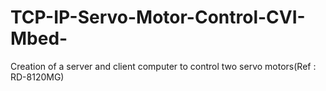 # TCP-IP-Servo-Motor-Control-CVI-Mbed-
Creation of a server and client computer to control two servo motors(Ref : RD-8120MG)
